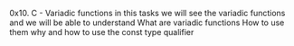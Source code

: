 0x10. C - Variadic functions
in this tasks we will see the variadic functions and we will be able to understand
What are variadic functions
How to use them
why and how to use the const type qualifier
